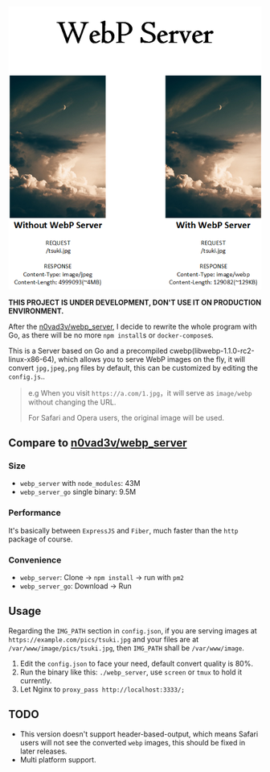 <p align="center">
	<img src="./pics/webp_server.png"/>
</p>

**THIS PROJECT IS UNDER DEVELOPMENT, DON'T USE IT ON PRODUCTION ENVIRONMENT.**

After the [n0vad3v/webp_server](https://github.com/n0vad3v/webp_server), I decide to rewrite the whole program with Go, as there will be no more `npm install`s or `docker-compose`s.

This is a Server based on Go and a precompiled cwebp(libwebp-1.1.0-rc2-linux-x86-64), which allows you to serve WebP images on the fly, it will convert `jpg,jpeg,png` files by default, this can be customized by editing the `config.js`.. 

> e.g When you visit `https://a.com/1.jpg`，it will serve as `image/webp` without changing the URL.
>
> For Safari and Opera users, the original image will be used.

## Compare to [n0vad3v/webp_server](https://github.com/n0vad3v/webp_server)

### Size

* `webp_server` with `node_modules`: 43M
* `webp_server_go` single binary: 9.5M

### Performance

It's basically between `ExpressJS` and `Fiber`, much faster than the `http` package of course.

### Convenience

* `webp_server`: Clone -> `npm install` -> run with `pm2`
* `webp_server_go`: Download -> Run

## Usage

Regarding the `IMG_PATH` section in `config.json`, if you are serving images at `https://example.com/pics/tsuki.jpg` and your files are at `/var/www/image/pics/tsuki.jpg`, then `IMG_PATH` shall be `/var/www/image`.

1. Edit the `config.json` to face your need, default convert quality is 80%.
2. Run the binary like this: `./webp_server`, use `screen` or `tmux` to hold it currently.
3. Let Nginx to `proxy_pass http://localhost:3333/;`

## TODO

* This version doesn't support header-based-output, which means Safari users will not see the converted `webp` images, this should be fixed in later releases.
* Multi platform support.